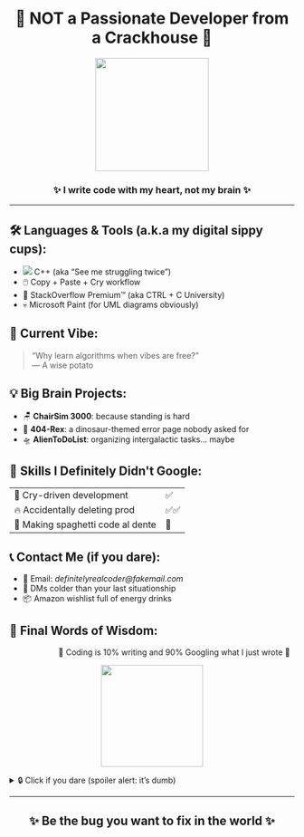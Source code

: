 <h1 align="center">🌽 NOT a Passionate Developer from a Crackhouse 🌽</h1>

<p align="center">
  <img src="https://media.tenor.com/f6OiI0Q5A-8AAAAC/hacker-cat.gif" width="200"/>
</p>

<h3 align="center">✨ I write code with my heart, not my brain ✨</h3>

<hr>

<h2>🛠️ Languages & Tools (a.k.a my digital sippy cups):</h2>
<ul>
  <li><img src="https://img.shields.io/badge/C++-blue?style=for-the-boys&logo=c%2B%2B"> C++ (aka “See me struggling twice”)</li>
  <li>🖱️ Copy + Paste + Cry workflow</li>
  <li>🧃 StackOverflow Premium™ (aka CTRL + C University)</li>
  <li>💀 Microsoft Paint (for UML diagrams obviously)</li>
</ul>

<h2>🤯 Current Vibe:</h2>
<blockquote>
  <p>“Why learn algorithms when vibes are free?”<br>
  — A wise potato</p>
</blockquote>

<h2>💡 Big Brain Projects:</h2>
<ul>
  <li>🪑 <b>ChairSim 3000</b>: because standing is hard</li>
  <li>🦖 <b>404-Rex</b>: a dinosaur-themed error page nobody asked for</li>
  <li>🛸 <b>AlienToDoList</b>: organizing intergalactic tasks... maybe</li>
</ul>

<h2>🧠 Skills I Definitely Didn't Google:</h2>
<table>
  <tr>
    <td>🥴 Cry-driven development</td>
    <td>✅</td>
  </tr>
  <tr>
    <td>🔥 Accidentally deleting prod</td>
    <td>✅✅</td>
  </tr>
  <tr>
    <td>🥇 Making spaghetti code al dente</td>
    <td>🍝</td>
  </tr>
</table>

<h2>📞 Contact Me (if you dare):</h2>
<ul>
  <li>📩 Email: <i>definitelyrealcoder@fakemail.com</i></li>
  <li>🧊 DMs colder than your last situationship</li>
  <li>📦 Amazon wishlist full of energy drinks</li>
</ul>

<h2>🧃 Final Words of Wisdom:</h2>
<marquee scrollamount="10" behavior="alternate">
  🚨 Coding is 10% writing and 90% Googling what I just wrote 🚨
</marquee>

<p align="center">
  <img src="https://media.tenor.com/2Z4cLb9Hf7oAAAAC/matrix-cat.gif" width="180">
</p>

<details>
  <summary>🔒 Click if you dare (spoiler alert: it’s dumb)</summary>
  <pre>
  while (alive) {
    code();
    cry();
    snack();
  }
  </pre>
</details>

<hr>

<h2 align="center">✨ Be the bug you want to fix in the world ✨</h2>
